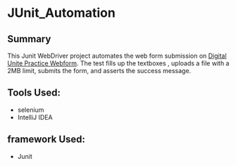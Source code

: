 # JUnit_Automation

## Summary 
This Junit WebDriver project automates the web form submission on [Digital Unite Practice Webform](https://www.digitalunite.com/practice-webform-learners). The test fills up the textboxes , uploads a file with a 2MB limit, submits the form, and asserts the success message.

## Tools Used:
* selenium
*  IntelliJ IDEA

## framework Used:
* Junit

